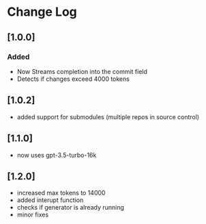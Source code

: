 # Change Log

## [1.0.0]

### Added

- Now Streams completion into the commit field
- Detects if changes exceed 4000 tokens

## [1.0.2]

- added support for submodules (multiple repos in source control)

## [1.1.0]

- now uses gpt-3.5-turbo-16k

## [1.2.0]

- increased max tokens to 14000
- added interupt function
- checks if generator is already running
- minor fixes
